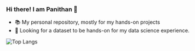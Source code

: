 ### Hi there! I am Panithan 👋

- 📚 My personal repository, mostly for my hands-on projects
- 🔎 Looking for a dataset to be hands-on for my data science experience.


![Top Langs](https://github-readme-stats.vercel.app/api/top-langs/?username=PanithanS&layout=compact)
